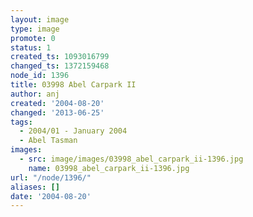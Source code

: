 ```yaml
---
layout: image
type: image
promote: 0
status: 1
created_ts: 1093016799
changed_ts: 1372159468
node_id: 1396
title: 03998 Abel Carpark II
author: anj
created: '2004-08-20'
changed: '2013-06-25'
tags:
  - 2004/01 - January 2004
  - Abel Tasman
images:
  - src: image/images/03998_abel_carpark_ii-1396.jpg
    name: 03998_abel_carpark_ii-1396.jpg
url: "/node/1396/"
aliases: []
date: '2004-08-20'
---
```


